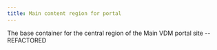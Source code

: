 ```yaml
---
title: Main content region for portal
---
```


The base container for the central region of the Main VDM portal site -- REFACTORED
